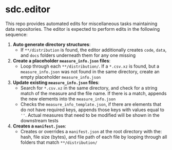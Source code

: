 # sdc.editor

This repo provides automated edits for miscellaneous tasks maintaining data repositories. The editor is expected to perform edits in the following sequence:

1. **Auto generate directory structures**:
    - If ```**/distribution``` is found, the editor additionally creates `code`, `data`, and `docs` folders underneath them for any one missing
2. **Create a placeholder `measure_info.json` files**: 
    - Loop through each `**/distribution/`. If a `*.csv.xz` is found, but a `measure_info.json` was not found in the same directory, create an empty placeholder `measure_info.json`
3. **Update existing `measure_info.json` files**: 
    - Search for ```*.csv.xz``` in the same directory, and check for a string match of the measure and the file name. If there is a match, appends the new elements into the ```measure_info.json```
    - Checks the `measure_info_template.json`, if there are elements that do not have required keys, appends those keys with values equal to `''`. Actual measures that need to be modified will be shown in the downstream tests
4. **Creates a ```manifest.json```**: 
    - Creates or overrides a ```manifest.json``` at the root directory with the: hash, file size (bytes), and file path of each file by looping through all folders that match ```**/distribution/``` 
